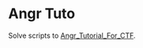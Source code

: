 # Angr Tuto

Solve scripts to [Angr_Tutorial_For_CTF](https://github.com/Hustcw/Angr_Tutorial_For_CTF/tree/master?tab=readme-ov-file#angr_tutorial_for_ctf).
